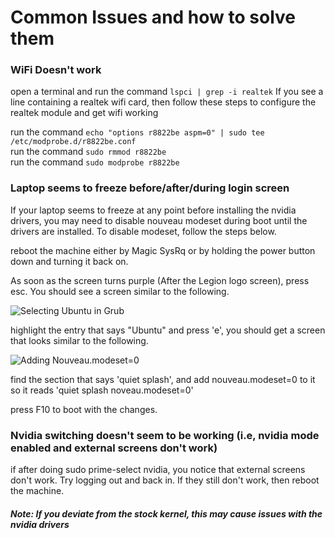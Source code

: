 # Common Issues and how to solve them

### WiFi Doesn't work

open a terminal and run the command `lspci | grep -i realtek` If you see a line containing a realtek wifi card, then follow these steps to configure the realtek module and get wifi working

run the command `echo "options r8822be aspm=0" | sudo tee /etc/modprobe.d/r8822be.conf`    
run the command `sudo rmmod r8822be`    
run the command `sudo modprobe r8822be`

### Laptop seems to freeze before/after/during login screen

If your laptop seems to freeze at any point before installing the nvidia drivers, you may need to disable nouveau modeset during boot until the drivers are installed. To disable modeset, follow the steps below.

reboot the machine either by Magic SysRq or by holding the power button down and turning it back on.

As soon as the screen turns purple (After the Legion logo screen), press esc. You should see a screen similar to the following.

![Selecting Ubuntu in Grub](https://raw.githubusercontent.com/kfechter/LegionY530Ubuntu/0fc36c44e069d4e157faa4b16e87cc9625a7c0e1/Images/grubSelectionScreen.png)

highlight the entry that says "Ubuntu" and press 'e', you should get a screen that looks similar to the following.

![Adding Nouveau.modeset=0](https://raw.githubusercontent.com/kfechter/LegionY530Ubuntu/0fc36c44e069d4e157faa4b16e87cc9625a7c0e1/Images/kernelOptions.png)

find the section that says 'quiet splash', and add nouveau.modeset=0 to it so it reads 'quiet splash noveau.modeset=0'

press F10 to boot with the changes.


### Nvidia switching doesn't seem to be working (i.e, nvidia mode enabled and external screens don't work)

if after doing sudo prime-select nvidia, you notice that external screens don't work. Try logging out and back in. If they still don't work, then reboot the machine. 

##### __Note: If you deviate from the stock kernel, this may cause issues with the nvidia drivers__
